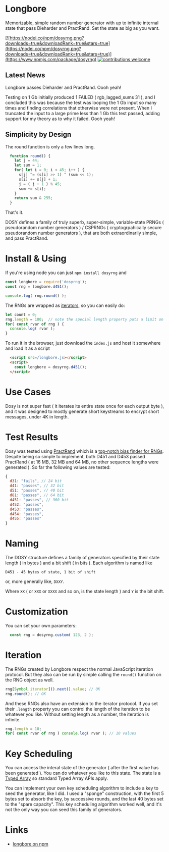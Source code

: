 # Longbore

Memorizable, simple random number generator with up to infinite internal state that pass Dieharder and PractRand. Set the state as big as you want. 

[![https://nodei.co/npm/dosyrng.png?downloads=true&downloadRank=true&stars=true](https://nodei.co/npm/dosyrng.png?downloads=true&downloadRank=true&stars=true)](https://www.npmjs.com/package/dosyrng)
[![contributions welcome](https://img.shields.io/badge/contributions-welcome-brightgreen.svg?style=flat)](https://github.com/dosaygo-coder-0/dosyrng/issues)

## Latest News

Longbore  passes Dieharder and PractRand. Oooh yeah!

Testing on 1 Gb initially produced 1 FAILED ( rgb_lagged_sums 31 ), and I concluded this was because the test was looping the 1 Gb input so many times and finding correlations that otherwise were not present. When I truncated the input to a large prime less than 1 Gb this test passed, adding support for my theory as to why it failed. Oooh yeah!

## Simplicity by Design

The round function is only a few lines long.

```js
  function round() {
    let j = 44;
    let sum = 1;
    for( let i = 0; i < 45; i++ ) {
      s[j] ^= (s[i] >> 1) ^ (sum << 1);
      s[i] += s[j] + 1;
      j = ( j + 1 ) % 45;
      sum += s[i];
    }
    return sum & 255;
  }
```

That's it.

DOSY defines a family of truly superb, super-simple, variable-state PRNGs ( pseudorandom number generators ) / CSPRNGs ( cryptogrpahically secure pseudorandom number generators ), that are both extraordinarily simple, and pass PractRand.

# Install & Using

If you're using node you can just `npm install dosyrng` and 

```js
const longbore = require('dosyrng');
const rng = longbore.d451();

console.log( rng.round() );
```

The RNGs are wrapped as [iterators](https://developer.mozilla.org/en/docs/Web/JavaScript/Guide/Iterators_and_Generators), so you can easily do:

```js
let count = 0;
rng.length = 100;  // note the special length property puts a limit on a single iteration
for( const rvar of rng ) {
  console.log( rvar );
}
```

To run it in the browser, just download the `index.js` and host it somewhere and load it as a script

```html
  <script src=/longbore.js></script>
  <script>
    const longbore = dosyrng.d451();
  </script>
```

# Use Cases

Dosy is not super fast ( it iterates its entire state once for each output byte ), and it was designed to mostly generate short keystreams to encrypt short messages, under 4K in length. 

# Test Results

Dosy was tested using [PractRand](http://pracrand.sourceforge.net/) which is a [top-notch bias finder for RNGs](https://stackoverflow.com/a/27160492/7652736). Despite being so simple to implement, both D451 and D453 passed PractRand ( at 16 MB, 32 MB and 64 MB, no other sequence lengths were generated ). So far the following values are tested:

```js
{
  d31: "fails", // 24 bit 
  d41: "passes", // 32 bit 
  d51: "passes", // 40 bit 
  d81: "passes", // 64 bit
  d451: "passes", // 360 bit
  d452: "passes",
  d453: "passes",
  d454: "passes",
  d455: "passes"
}
```

# Naming

The DOSY structure defines a family of generators specified by their state length ( in bytes ) and a bit shift ( in bits ). Each algorithm is named like 

`D451 - 45 bytes of state, 1 bit of shift`

or, more generally like, `DXXY`.

Where `XX` ( or `XXX` or `XXXX` and so on, is the state length ) and `Y` is the bit shift. 

# Customization

You can set your own parameters:

```js
  const rng = dosyrng.custom( 123, 2 );
```

# Iteration

The RNGs created by Longbore respect the normal JavaScript iteration protocol. But they also can be run by simple calling the `round()` function on the RNG object as well.

```js
rng[Symbol.iterator]().next().value; // OK
rng.round(); // OK
```

And these RNGs also have an extension to the iterator protocol. If you set their `.length` property you can control the length of the iteration to be whatever you like. Without setting length as a number, the iteration is infinite.

```js
rng.length = 10;
for( const rvar of rng ) console.log( rvar ); // 10 values
```

# Key Scheduling

You can access the interal state of the generator ( after the first value has been generated ). You can do whatever you like to this state. The state is a [Typed Array](https://developer.mozilla.org/en-US/docs/Web/JavaScript/Typed_arrays) so standard Typed Array APIs apply. 

You can implement your own key scheduling algorithm to include a key to seed the generator, like I did. I used a "sponge" construction, with the first 5 bytes set to absorb the key, by successive rounds, and the last 40 bytes set to the "spare capacity". This key scheduling algorithm worked well, and it's not the only way you can seed this family of generators. 

# Links

- [longbore on npm](https://www.npmjs.com/package/dosyrng)

